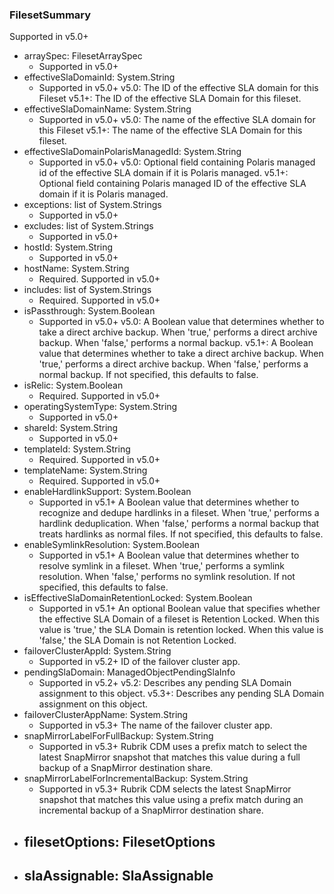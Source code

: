 ### FilesetSummary
Supported in v5.0+

- arraySpec: FilesetArraySpec
  - Supported in v5.0+
- effectiveSlaDomainId: System.String
  - Supported in v5.0+
  v5.0: The ID of the effective SLA domain for this Fileset
  v5.1+: The ID of the effective SLA Domain for this fileset.
- effectiveSlaDomainName: System.String
  - Supported in v5.0+
  v5.0: The name of the effective SLA domain for this Fileset
  v5.1+: The name of the effective SLA Domain for this fileset.
- effectiveSlaDomainPolarisManagedId: System.String
  - Supported in v5.0+
  v5.0: Optional field containing Polaris managed id of the effective SLA domain if it is Polaris managed.
  v5.1+: Optional field containing Polaris managed ID of the effective SLA domain if it is Polaris managed.
- exceptions: list of System.Strings
  - Supported in v5.0+
- excludes: list of System.Strings
  - Supported in v5.0+
- hostId: System.String
  - Supported in v5.0+
- hostName: System.String
  - Required. Supported in v5.0+
- includes: list of System.Strings
  - Required. Supported in v5.0+
- isPassthrough: System.Boolean
  - Supported in v5.0+
  v5.0: A Boolean value that determines whether to take a direct archive backup. When 'true,' performs a direct archive backup. When 'false,' performs a normal backup.
  v5.1+: A Boolean value that determines whether to take a direct archive backup. When 'true,' performs a direct archive backup. When 'false,' performs a normal backup. If not specified, this defaults to false.
- isRelic: System.Boolean
  - Required. Supported in v5.0+
- operatingSystemType: System.String
  - Supported in v5.0+
- shareId: System.String
  - Supported in v5.0+
- templateId: System.String
  - Required. Supported in v5.0+
- templateName: System.String
  - Required. Supported in v5.0+
- enableHardlinkSupport: System.Boolean
  - Supported in v5.1+
  A Boolean value that determines whether to recognize and dedupe hardlinks in a fileset. When 'true,' performs a hardlink deduplication. When 'false,' performs a normal backup that treats hardlinks as normal files. If not specified, this defaults to false.
- enableSymlinkResolution: System.Boolean
  - Supported in v5.1+
  A Boolean value that determines whether to resolve symlink in a fileset. When 'true,' performs a symlink resolution. When 'false,' performs no symlink resolution. If not specified, this defaults to false.
- isEffectiveSlaDomainRetentionLocked: System.Boolean
  - Supported in v5.1+
  An optional Boolean value that specifies whether the effective SLA Domain of a fileset is Retention Locked. When this value is 'true,' the SLA Domain is retention locked. When this value is 'false,' the SLA Domain is not Retention Locked.
- failoverClusterAppId: System.String
  - Supported in v5.2+
  ID of the failover cluster app.
- pendingSlaDomain: ManagedObjectPendingSlaInfo
  - Supported in v5.2+
  v5.2: Describes any pending SLA Domain assignment to this object.
  v5.3+: Describes any pending SLA Domain assignment on this object.
- failoverClusterAppName: System.String
  - Supported in v5.3+
  The name of the failover cluster app.
- snapMirrorLabelForFullBackup: System.String
  - Supported in v5.3+
  Rubrik CDM uses a prefix match to select the latest SnapMirror snapshot that matches this value during a full backup of a SnapMirror destination share.
- snapMirrorLabelForIncrementalBackup: System.String
  - Supported in v5.3+
  Rubrik CDM selects the latest SnapMirror snapshot that matches this value using a prefix match during an incremental backup of a SnapMirror destination share.
- filesetOptions: FilesetOptions
  - 
- slaAssignable: SlaAssignable
  - 

